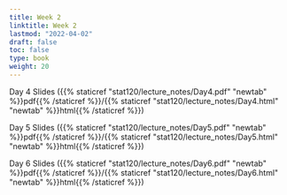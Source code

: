 ```yaml
---
title: Week 2 
linktitle: Week 2
lastmod: "2022-04-02"
draft: false  
toc: false  
type: book  
weight: 20
---
```



Day 4 Slides ({{% staticref "stat120/lecture_notes/Day4.pdf" "newtab" %}}pdf{{% /staticref %}}/{{% staticref "stat120/lecture_notes/Day4.html" "newtab" %}}html{{% /staticref %}})

Day 5 Slides ({{% staticref "stat120/lecture_notes/Day5.pdf" "newtab" %}}pdf{{% /staticref %}}/{{% staticref "stat120/lecture_notes/Day5.html" "newtab" %}}html{{% /staticref %}})

Day 6 Slides ({{% staticref "stat120/lecture_notes/Day6.pdf" "newtab" %}}pdf{{% /staticref %}}/{{% staticref "stat120/lecture_notes/Day6.html" "newtab" %}}html{{% /staticref %}})